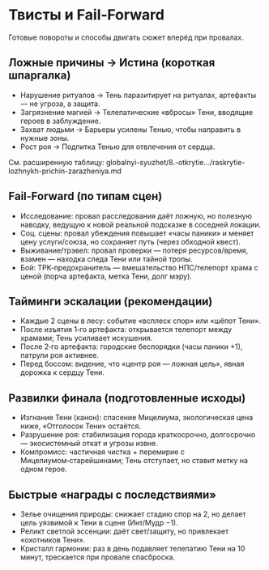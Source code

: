 # Твисты и Fail‑Forward

Готовые повороты и способы двигать сюжет вперёд при провалах.

## Ложные причины → Истина (короткая шпаргалка)
- Нарушение ритуалов → Тень паразитирует на ритуалах, артефакты — не угроза, а защита.
- Загрязнение магией → Телепатические «вбросы» Тени, вводящие героев в заблуждение.
- Захват людьми → Барьеры усилены Тенью, чтобы направить в нужные зоны.
- Рост роя → Подпитка Тенью для отвлечения от сердца.

См. расширенную таблицу: globalnyi-syuzhet/8.-otkrytie.../raskrytie-lozhnykh-prichin-zarazheniya.md

## Fail‑Forward (по типам сцен)
- Исследование: провал расследования даёт ложную, но полезную наводку, ведущую к новой реальной подсказке в соседней локации.
- Соц. сцены: провал убеждения повышает «часы паники» и меняет цену услуги/союза, но сохраняет путь (через обходной квест).
- Выживание/трэвел: провал проверки — потеря ресурсов/время, взамен — находка следа Тени или тайной тропы.
- Бой: TPK‑предохранитель — вмешательство НПС/телепорт храма с ценой (порча артефакта, метка Тени, долг мэру).

## Тайминги эскалации (рекомендации)
- Каждые 2 сцены в лесу: событие «всплеск спор» или «шёпот Тени».
- После изъятия 1‑го артефакта: открывается телепорт между храмами; Тень усиливает искушения.
- После 2‑го артефакта: городские беспорядки (часы паники +1), патрули роя активнее.
- Перед боссом: видение, что «центр роя — ложная цель», явная дорожка к сердцу Тени.

## Развилки финала (подготовленные исходы)
- Изгнание Тени (канон): спасение Мицелиума, экологическая цена ниже, «Отголосок Тени» остаётся.
- Разрушение роя: стабилизация города краткосрочно, долгосрочно — экосистемный откат и угрозы извне.
- Компромисс: частичная чистка + перемирие с Мицелиумом‑старейшинами; Тень отступает, но ставит метку на одном герое.

## Быстрые «награды с последствиями»
- Зелье очищения природы: снижает стадию спор на 2, но делает цель уязвимой к Тени в сцене (Инт/Мудр −1).
- Реликт светлой эссенции: даёт свет/защиту, но привлекает «охотников Тени».
- Кристалл гармонии: раз в день подавляет телепатию Тени на 10 минут, трескается при провале спасброска.

